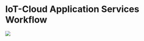 IoT-Cloud Application Services Workflow
=======================================
![](https://github.com/KOREN-Platform/Services/blob/master/Images/3-2.png)
